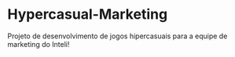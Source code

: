 # Hypercasual-Marketing
Projeto de desenvolvimento de jogos hipercasuais para a equipe de marketing do Inteli!
